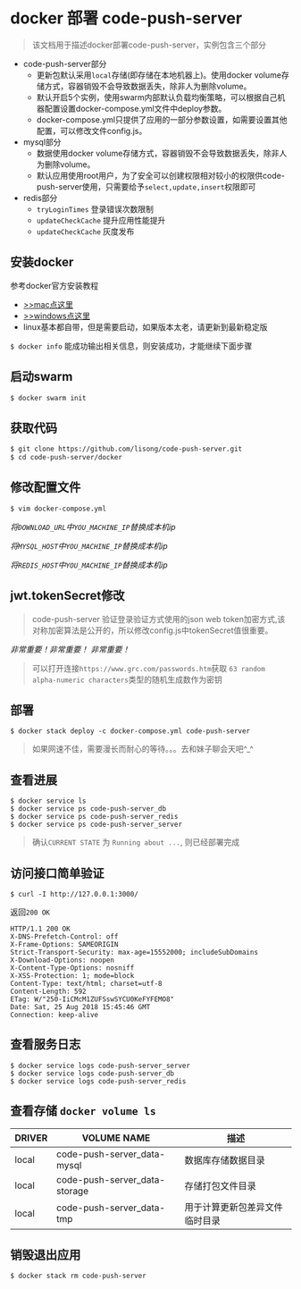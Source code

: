 # docker 部署 code-push-server

>该文档用于描述docker部署code-push-server，实例包含三个部分

- code-push-server部分
  - 更新包默认采用`local`存储(即存储在本地机器上)。使用docker volume存储方式，容器销毁不会导致数据丢失，除非人为删除volume。
  - 默认开启5个实例，使用swarm内部默认负载均衡策略，可以根据自己机器配置设置docker-compose.yml文件中deploy参数。
  - docker-compose.yml只提供了应用的一部分参数设置，如需要设置其他配置，可以修改文件config.js。
- mysql部分
  - 数据使用docker volume存储方式，容器销毁不会导致数据丢失，除非人为删除volume。
  - 默认应用使用root用户，为了安全可以创建权限相对较小的权限供code-push-server使用，只需要给予`select,update,insert`权限即可
- redis部分
  - `tryLoginTimes` 登录错误次数限制
  - `updateCheckCache` 提升应用性能提升 
  - `updateCheckCache` 灰度发布 

## 安装docker

参考docker官方安装教程

- [>>mac点这里](https://docs.docker.com/docker-for-mac/install/)
- [>>windows点这里](https://docs.docker.com/docker-for-windows/install/)
- linux基本都自带，但是需要启动，如果版本太老，请更新到最新稳定版


`$ docker info` 能成功输出相关信息，则安装成功，才能继续下面步骤

## 启动swarm

```bash
$ docker swarm init
```


## 获取代码

```bash
$ git clone https://github.com/lisong/code-push-server.git
$ cd code-push-server/docker
```

## 修改配置文件

```bash
$ vim docker-compose.yml
```

*将`DOWNLOAD_URL`中`YOU_MACHINE_IP`替换成本机ip*

*将`MYSQL_HOST`中`YOU_MACHINE_IP`替换成本机ip*

*将`REDIS_HOST`中`YOU_MACHINE_IP`替换成本机ip*

## jwt.tokenSecret修改

> code-push-server 验证登录验证方式使用的json web token加密方式,该对称加密算法是公开的，所以修改config.js中tokenSecret值很重要。

*非常重要！非常重要！ 非常重要！*

> 可以打开连接`https://www.grc.com/passwords.htm`获取 `63 random alpha-numeric characters`类型的随机生成数作为密钥

## 部署

```
$ docker stack deploy -c docker-compose.yml code-push-server
```

> 如果网速不佳，需要漫长而耐心的等待。。。去和妹子聊会天吧^_^


## 查看进展

```
$ docker service ls
$ docker service ps code-push-server_db
$ docker service ps code-push-server_redis
$ docker service ps code-push-server_server
```

> 确认`CURRENT STATE` 为 `Running about ...`, 则已经部署完成

## 访问接口简单验证

`$ curl -I http://127.0.0.1:3000/`

返回`200 OK`

```http
HTTP/1.1 200 OK
X-DNS-Prefetch-Control: off
X-Frame-Options: SAMEORIGIN
Strict-Transport-Security: max-age=15552000; includeSubDomains
X-Download-Options: noopen
X-Content-Type-Options: nosniff
X-XSS-Protection: 1; mode=block
Content-Type: text/html; charset=utf-8
Content-Length: 592
ETag: W/"250-IiCMcM1ZUFSswSYCU0KeFYFEMO8"
Date: Sat, 25 Aug 2018 15:45:46 GMT
Connection: keep-alive
```

## 查看服务日志

```shell
$ docker service logs code-push-server_server
$ docker service logs code-push-server_db
$ docker service logs code-push-server_redis
```

## 查看存储 `docker volume ls`

DRIVER | VOLUME NAME |  描述    
------ | ----- | -------
local  | code-push-server_data-mysql | 数据库存储数据目录
local  | code-push-server_data-storage | 存储打包文件目录
local  | code-push-server_data-tmp | 用于计算更新包差异文件临时目录

## 销毁退出应用

```bash
$ docker stack rm code-push-server
```
